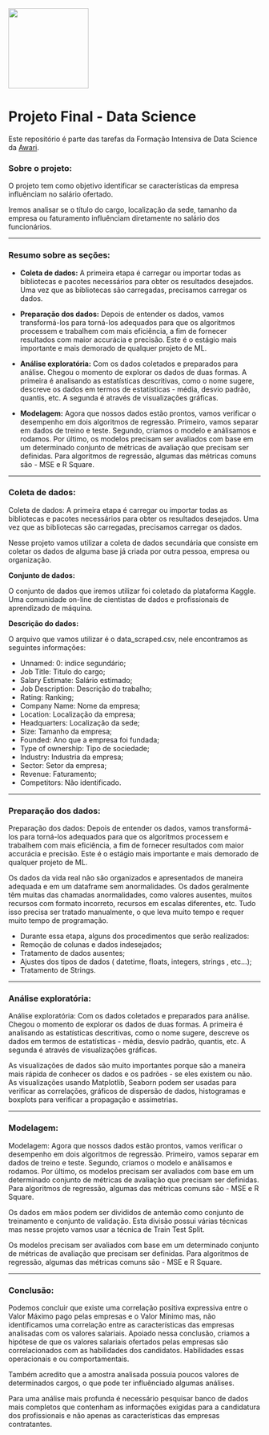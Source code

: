 <img src="https://i.imgur.com/YX6UATs.png"  width="160">

# **Projeto Final - Data Science**

Este repositório é parte das tarefas da Formação Intensiva de Data Science da [Awari](https://awari.com.br/). 

### Sobre o projeto:

O projeto tem como objetivo identificar se características da empresa influênciam no salário ofertado. 

Iremos analisar se o título do cargo, localização da sede, tamanho da empresa ou faturamento influênciam diretamente no salário dos funcionários. 

---

### **Resumo sobre as seções:**

*   **Coleta de dados:** A primeira etapa é carregar ou importar todas as bibliotecas e pacotes necessários para obter os resultados desejados. Uma vez que as bibliotecas são carregadas, precisamos carregar os dados.

*   **Preparação dos dados:** Depois de entender os dados, vamos transformá-los para torná-los adequados para que os algoritmos processem e trabalhem com mais eficiência, a fim de fornecer resultados com maior accurácia e precisão. Este é o estágio mais importante e mais demorado de qualquer projeto de ML.

*   **Análise exploratória:** Com os dados coletados e preparados para análise. Chegou o momento de explorar os dados de duas formas. A primeira é analisando as estatísticas descritivas, como o nome sugere, descreve os dados em termos de estatísticas - média, desvio padrão, quantis, etc. A segunda é através de visualizações gráficas.

*   **Modelagem:** Agora que nossos dados estão prontos, vamos verificar o desempenho em dois algoritmos de regressão. Primeiro, vamos separar em dados de treino e teste. Segundo, criamos o modelo e análisamos e rodamos. Por último, os modelos precisam ser avaliados com base em um determinado conjunto de métricas de avaliação que precisam ser definidas. Para algoritmos de regressão, algumas das métricas comuns são - MSE e R Square.

---

### **Coleta de dados:**

Coleta de dados: A primeira etapa é carregar ou importar todas as bibliotecas e pacotes necessários para obter os resultados desejados. Uma vez que as bibliotecas são carregadas, precisamos carregar os dados.

Nesse projeto vamos utilizar a coleta de dados secundária que consiste em coletar os dados de alguma base já criada por outra pessoa, empresa ou organização.


**Conjunto de dados:**

O conjunto de dados que iremos utilizar foi coletado da plataforma Kaggle. Uma comunidade on-line de cientistas de dados e profissionais de aprendizado de máquina.

**Descrição do dados:**

O arquivo que vamos utilizar é o data_scraped.csv, nele encontramos as seguintes informações:

- Unnamed: 0: indice segundário;
- Job Title: Titulo do cargo;
- Salary Estimate: Salário estimado;
- Job Description: Descrição do trabalho;
- Rating: Ranking;
- Company Name: Nome da empresa;
- Location: Localização da empresa;
- Headquarters: Localização da sede;
- Size: Tamanho da empresa;
- Founded: Ano que a empresa foi fundada;
- Type of ownership: Tipo de sociedade;
- Industry: Industria da empresa;
- Sector: Setor da empresa;
- Revenue: Faturamento;
- Competitors: Não identificado.

---

### **Preparação dos dados:**

Preparação dos dados: Depois de entender os dados, vamos transformá-los para torná-los adequados para que os algoritmos processem e trabalhem com mais eficiência, a fim de fornecer resultados com maior accurácia e precisão. Este é o estágio mais importante e mais demorado de qualquer projeto de ML.

Os dados da vida real não são organizados e apresentados de maneira adequada e em um dataframe sem anormalidades. Os dados geralmente têm muitas das chamadas anormalidades, como valores ausentes, muitos recursos com formato incorreto, recursos em escalas diferentes, etc. Tudo isso precisa ser tratado manualmente, o que leva muito tempo e requer muito tempo de programação.

- Durante essa etapa, alguns dos procedimentos que serão realizados:
- Remoção de colunas e dados indesejados;
- Tratamento de dados ausentes;
- Ajustes dos tipos de dados ( datetime, floats, integers, strings , etc...);
- Tratamento de Strings.

---

### **Análise exploratória:**

Análise exploratória: Com os dados coletados e preparados para análise. Chegou o momento de explorar os dados de duas formas. A primeira é analisando as estatísticas descritivas, como o nome sugere, descreve os dados em termos de estatísticas - média, desvio padrão, quantis, etc. A segunda é através de visualizações gráficas.

As visualizações de dados são muito importantes porque são a maneira mais rápida de conhecer os dados e os padrões - se eles existem ou não. As visualizações usando Matplotlib, Seaborn podem ser usadas para verificar as correlações, gráficos de dispersão de dados, histogramas e boxplots para verificar a propagação e assimetrias.

---

### **Modelagem:**

Modelagem: Agora que nossos dados estão prontos, vamos verificar o desempenho em dois algoritmos de regressão. Primeiro, vamos separar em dados de treino e teste. Segundo, criamos o modelo e análisamos e rodamos. Por último, os modelos precisam ser avaliados com base em um determinado conjunto de métricas de avaliação que precisam ser definidas. Para algoritmos de regressão, algumas das métricas comuns são - MSE e R Square.

Os dados em mãos podem ser divididos de antemão como conjunto de treinamento e conjunto de validação. Esta divisão possui várias técnicas mas nesse projeto vamos usar a técnica de Train Test Split.

Os modelos precisam ser avaliados com base em um determinado conjunto de métricas de avaliação que precisam ser definidas. Para algoritmos de regressão, algumas das métricas comuns são - MSE e R Square.

---

### **Conclusão:**

Podemos concluir que existe uma correlação positiva expressiva entre o Valor Máximo pago pelas empresas e o Valor Mínimo mas, não identificamos uma correlação entre as características das empresas analisadas com os valores salariais. Apoiado nessa conclusão, criamos a hipótese de que os valores salariais ofertados pelas empresas são correlacionados com as habilidades dos candidatos. Habilidades essas operacionais e ou comportamentais.

Também acredito que a amostra analisada possuia poucos valores de determinados cargos, o que pode ter influênciado algumas análises.

Para uma análise mais profunda é necessário pesquisar banco de dados mais completos que contenham as informações exigidas para a candidatura dos profissionais e não apenas as características das empresas contratantes.
